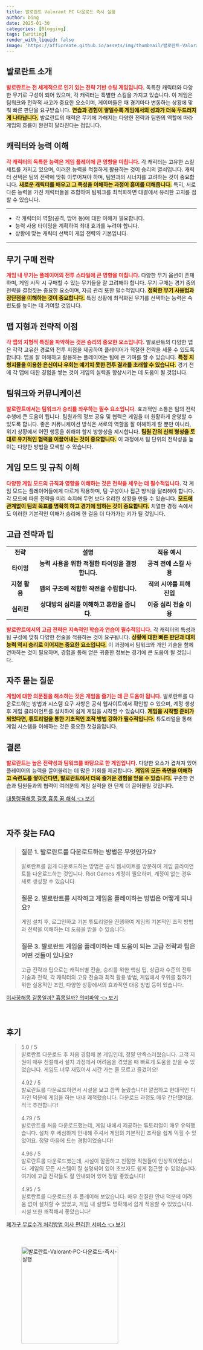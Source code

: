 ```yaml
---
title: 발로란트 Valorant PC 다운로드 즉시 실행
author: bing
date: 2025-01-30
categories: [Blogging]
tags: [writing]
render_with_liquid: false
image: 'https://afficreate.github.io/assets/img/thumbnail/발로란트-Valorant-PC-다운로드-즉시-실행.webp'
---
```



<h2 id='발로란트_소개'>발로란트 소개</h2>

<p><b><span style="color: #ee2323;">발로란트는 전 세계적으로 인기 있는 전략 기반 슈팅 게임입니다.</span></b> 독특한 캐릭터와 다양한 무기로 구성이 되어 있으며, 각 캐릭터는 특별한 스킬을 가지고 있습니다. 이 게임은 팀워크와 전략적 사고가 중요한 요소이며, 게이머들은 매 경기마다 변동하는 상황에 맞춰 빠른 판단을 요구받습니다. <b><span style="background-color: #ffe066;">연습과 경험이 쌓일수록 게임에서의 성과가 더욱 두드러지게 나타납니다.</span></b> 발로란트의 매력은 무기에 가해지는 다양한 전략과 팀원의 역할에 따라 게임의 흐름이 완전히 달라진다는 점입니다.</p>

<h2 id='캐릭터와_능력_이해'>캐릭터와 능력 이해</h2>

<p><b><span style="color: #ee2323;">각 캐릭터의 독특한 능력은 게임 플레이에 큰 영향을 미칩니다.</span></b> 각 캐릭터는 고유한 스킬 세트를 가지고 있으며, 이러한 능력을 적절하게 활용하는 것이 승리의 열쇠입니다. 캐릭터 선택은 팀의 전략에 맞춰 이루어져야 하며, 팀원과의 시너지를 고려하는 것이 중요합니다. <b><span style="background-color: #ffe066;">새로운 캐릭터를 배우고 그 특성을 이해하는 과정이 흥미를 더해줍니다.</span></b> 특히, 서로 다른 능력을 가진 캐릭터들을 조합하여 팀워크를 최적화하면 대결에서 유리한 고지를 점할 수 있습니다.</p>

<hr />

<ul>
    <li>각 캐릭터의 역할(공격, 방어 등)에 대한 이해가 필요합니다.</li>
    <li>능력 사용 타이밍을 계획하여 최대 효과를 누려야 합니다.</li>
    <li>상황에 맞는 캐릭터 선택이 게임 전략의 기본입니다.</li>
</ul>

<hr />

<h2 id='무기_구매_전략'>무기 구매 전략</h2>

<p><b><span style="color: #ee2323;">게임 내 무기는 플레이어의 전투 스타일에 큰 영향을 미칩니다.</span></b> 다양한 무기 옵션이 존재하며, 게임 시작 시 구매할 수 있는 무기들을 잘 고려해야 합니다. 무기 구매는 경기 중의 전략을 결정짓는 중요한 요소이며, 자금 관리 또한 필수적입니다. <b><span style="background-color: #ffe066;">정확한 무기 사용법과 장단점을 이해하는 것이 중요합니다.</span></b> 특정 상황에 최적화된 무기를 선택하는 능력은 숙련도를 높이는 데 기여할 것입니다.</p>

<h2 id='맵_지형과_전략적_이점'>맵 지형과 전략적 이점</h2>

<p><b><span style="color: #ee2323;">각 맵의 지형적 특징을 파악하는 것은 승리의 중요한 요소입니다.</span></b> 발로란트의 다양한 맵은 각각 고유한 경로와 전투 지점을 제공하여 플레이어가 적절한 전략을 세울 수 있도록 합니다. 맵을 잘 이해하고 활용하는 플레이어는 팀에 큰 기여를 할 수 있습니다. <b><span style="background-color: #ffe066;">특정 지형지물을 이용한 은신이나 우회는 예기치 못한 전투 결과를 초래할 수 있습니다.</span></b> 경기 전에 각 맵에 대한 경험을 쌓는 것이 게임의 실력을 향상시키는 데 도움이 될 것입니다.</p>

<h2 id='팀워크와_커뮤니케이션'>팀워크와 커뮤니케이션</h2>

<p><b><span style="color: #ee2323;">발로란트에서는 팀워크가 승리를 좌우하는 필수 요소입니다.</span></b> 효과적인 소통은 팀의 전략 수행에 큰 도움이 됩니다. 팀원과의 정보 공유 및 협력은 게임을 더 원활하게 운영할 수 있도록 합니다. 좋은 커뮤니케이션 방식은 서로의 역할을 잘 이해하게 할 뿐만 아니라, 위기 상황에서 어떤 행동을 취해야 할지 방향성을 제시합니다. <b><span style="background-color: #ffe066;">팀원 간의 신뢰 형성을 토대로 유기적인 협력을 이끌어내는 것이 중요합니다.</span></b> 이 과정에서 팀 단위의 전략성을 높이는 다양한 방법을 모색할 수 있습니다.</p>

<h2 id='게임_모드_규칙_이해'>게임 모드 및 규칙 이해</h2>

<p><b><span style="color: #ee2323;">다양한 게임 모드의 규칙과 영향을 이해하는 것은 전략을 세우는 데 필수적입니다.</span></b> 각 게임 모드는 플레이어들에게 다르게 작용하며, 팀 구성이나 접근 방식을 달리해야 합니다. 각 모드에 따른 전략을 미리 숙지해 두면 보다 유리한 상황을 만들 수 있습니다. <b><span style="background-color: #ffe066;">모드에 관계없이 팀의 목표를 명확히 하고 경기에 임하는 것이 중요합니다.</span></b> 치열한 경쟁 속에서도 이러한 기본적인 이해가 승리에 한 걸음 더 다가가는 키가 될 것입니다.</p>

<h2 id='고급_전략과_팁'>고급 전략과 팁</h2>

<table>
    <tr>
        <td style="text-align: center; height: 17px;"><b>전략</b></td>
        <td style="text-align: center; height: 17px;"><b>설명</b></td>
        <td style="text-align: center; height: 17px;"><b>적용 예시</b></td>
    </tr>
    <tr>
        <td style="text-align: center; height: 17px;"><b>타이밍</b></td>
        <td style="text-align: center; height: 17px;"><b>능력 사용을 위한 적절한 타이밍을 결정합니다.</b></td>
        <td style="text-align: center; height: 17px;"><b>공격 전에 스킬 사용</b></td>
    </tr>
    <tr>
        <td style="text-align: center; height: 17px;"><b>지형 활용</b></td>
        <td style="text-align: center; height: 17px;"><b>맵의 구조에 적합한 작전을 수립합니다.</b></td>
        <td style="text-align: center; height: 17px;"><b>적의 시야를 피해 진입</b></td>
    </tr>
    <tr>
        <td style="text-align: center; height: 17px;"><b>심리전</b></td>
        <td style="text-align: center; height: 17px;"><b>상대방의 심리를 이해하고 혼란을 줍니다.</b></td>
        <td style="text-align: center; height: 17px;"><b>이중 심리 전술 이용</b></td>
    </tr>
</table>

<p><b><span style="color: #ee2323;">발로란트에서의 고급 전략은 지속적인 학습과 연습이 필수적입니다.</span></b> 각 캐릭터의 특성과 팀 구성에 맞춰 다양한 전술을 적용하는 것이 요구됩니다. <b><span style="background-color: #ffe066;">상황에 대한 빠른 판단과 대처 능력 역시 승리로 이어지는 중요한 요소입니다.</span></b> 이 과정에서 팀워크와 개인 기술을 함께 연마하는 것이 필요하며, 경험을 통해 얻은 귀중한 정보는 경기에 큰 도움이 될 것입니다.</p>

<h2 id='자주_묻는_질문'>자주 묻는 질문</h2>

<p><b><span style="color: #ee2323;">게임에 대한 의문점을 해소하는 것은 게임을 즐기는 데 큰 도움이 됩니다.</span></b> 발로란트를 다운로드하는 방법과 시스템 요구 사항은 공식 웹사이트에서 확인할 수 있으며, 계정 생성 후 게임 클라이언트를 설치하여 쉽게 게임을 시작할 수 있습니다. <b><span style="background-color: #ffe066;">게임을 시작할 준비가 되었다면, 튜토리얼을 통한 기초적인 조작 방법 강화가 필수적입니다.</span></b> 튜토리얼을 통해 게임 시스템을 이해하는 것은 중요한 첫걸음입니다.</p>

<h2 id='결론'>결론</h2>

<p><b><span style="color: #ee2323;">발로란트는 높은 전략성과 팀워크를 바탕으로 한 게임입니다.</span></b> 다양한 요소가 겹쳐져 있어 플레이어의 능력을 끌어올리는 데 많은 기회를 제공합니다. <b><span style="background-color: #ffe066;">게임의 모든 측면을 이해하고 숙련도를 쌓아간다면, 발로란트에서 더욱 즐거운 경험을 얻을 수 있습니다.</span></b> 꾸준한 연습과 팀원들과의 협력이 여러분의 게임 실력을 한 단계 더 끌어올릴 것입니다.</p>


<p><a class="click-button" title="대통령꿈해몽 길몽 흉몽 꿈 해석" href="https://afficreate.github.io/posts/%EB%8C%80%ED%86%B5%EB%A0%B9%EA%BF%88%ED%95%B4%EB%AA%BD-%EA%B8%B8%EB%AA%BD-%ED%9D%89%EB%AA%BD-%EA%BF%88-%ED%95%B4%EC%84%9D/" rel="dofollow">대통령꿈해몽 길몽 흉몽 꿈 해석 👈 보기</a></p><br>
<h2 id='자주_찾는_FAQ'>자주 찾는 FAQ</h2>
<div itemscope="" itemtype="https://schema.org/FAQPage"> 
<blockquote> 
<div itemscope="" itemprop="mainEntity" itemtype="https://schema.org/Question"> 
<h3 itemprop="name">질문 1. 발로란트를 다운로드하는 방법은 무엇인가요?</h3> 
<div itemscope="" itemprop="acceptedAnswer" itemtype="https://schema.org/Answer"> 
<span itemprop="text"> 
<p>발로란트를 쉽게 다운로드하는 방법은 공식 웹사이트를 방문하여 게임 클라이언트를 다운로드하는 것입니다. Riot Games 계정이 필요하며, 계정이 없는 경우 새로 생성할 수 있습니다.</p> 
</span> 
</div> 
</div> 

<div itemscope="" itemprop="mainEntity" itemtype="https://schema.org/Question"> 
<h3 itemprop="name">질문 2. 발로란트를 시작하고 게임을 플레이하는 방법은 어떻게 되나요?</h3> 
<div itemscope="" itemprop="acceptedAnswer" itemtype="https://schema.org/Answer"> 
<span itemprop="text"> 
<p>게임 설치 후, 로그인하고 기본 튜토리얼을 진행하여 게임의 기본적인 조작 방법과 전략을 이해하는 데 도움을 받을 수 있습니다.</p> 
</span> 
</div> 
</div> 

<div itemscope="" itemprop="mainEntity" itemtype="https://schema.org/Question"> 
<h3 itemprop="name">질문 3. 발로란트 게임을 플레이하는 데 도움이 되는 고급 전략과 팁은 어떤 것들이 있나요?</h3> 
<div itemscope="" itemprop="acceptedAnswer" itemtype="https://schema.org/Answer"> 
<span itemprop="text"> 
<p>고급 전략과 팁으로는 캐릭터별 전술, 승리를 위한 핵심 팁, 상급자 수준의 전투 기술과 전략, 각 캐릭터의 고유 전술과 최적 활용 방법, 게임에서 우위를 점하기 위한 실용적인 조언, 다양한 상황에서의 효과적인 대응 방법 등이 있습니다.</p> 
</span> 
</div> 
</div> 
</blockquote> 
</div>
<p><a class="click-button" title="이사꿈해몽 길몽일까? 흉몽일까? 의미파악" href="https://afficreate.github.io/posts/%EC%9D%B4%EC%82%AC%EA%BF%88%ED%95%B4%EB%AA%BD-%EA%B8%B8%EB%AA%BD%EC%9D%BC%EA%B9%8C-%ED%9D%89%EB%AA%BD%EC%9D%BC%EA%B9%8C-%EC%9D%98%EB%AF%B8%ED%8C%8C%EC%95%85/" rel="dofollow">이사꿈해몽 길몽일까? 흉몽일까? 의미파악 👈 보기</a></p><br>
<h2 id='후기'>후기</h2>
<div itemscope itemtype="https://schema.org/Product">
  <blockquote>
  <div itemprop="review" itemscope itemtype="https://schema.org/Review">
      <div itemprop="reviewRating" itemscope itemtype="https://schema.org/Rating"> <span itemprop="ratingValue">5.0</span> / <span itemprop="bestRating">5</span> </div>
      <span itemprop="reviewBody">발로란트 다운로드 후 처음 경험해 본 게임인데, 정말 만족스러웠습니다. 고객 지원이 매우 친절해서 설치 과정에서 어려움을 겪었을 때 빠르게 도움을 받을 수 있었습니다. 게임도 너무 재밌어서 시간 가는 줄 모르고 즐겼어요!</span>
  </div>
  <br>
  <div itemprop="review" itemscope itemtype="https://schema.org/Review">
      <div itemprop="reviewRating" itemscope itemtype="https://schema.org/Rating"> <span itemprop="ratingValue">4.92</span> / <span itemprop="bestRating">5</span> </div>
      <span itemprop="reviewBody">발로란트를 다운로드하면서 시설을 보고 깜짝 놀랐습니다! 깔끔하고 현대적인 디자인 덕분에 게임을 하는 내내 쾌적했습니다. 다운로드 과정도 매우 간단했어요. 적극 추천합니다!</span>
  </div>
  <br>
  <div itemprop="review" itemscope itemtype="https://schema.org/Review">
      <div itemprop="reviewRating" itemscope itemtype="https://schema.org/Rating"> <span itemprop="ratingValue">4.79</span> / <span itemprop="bestRating">5</span> </div>
      <span itemprop="reviewBody">발로란트를 처음 다운로드했는데, 게임 내에서 제공하는 튜토리얼이 매우 유익했습니다. 설치 후 세심하게 안내해 주셔서 게임의 기본적인 조작을 쉽게 익힐 수 있었어요. 정말 마음에 드는 경험이었습니다!</span>
  </div>
  <br>
  <div itemprop="review" itemscope itemtype="https://schema.org/Review">
      <div itemprop="reviewRating" itemscope itemtype="https://schema.org/Rating"> <span itemprop="ratingValue">4.96</span> / <span itemprop="bestRating">5</span> </div>
      <span itemprop="reviewBody">발로란트를 다운로드했는데, 시설이 깔끔하고 친절한 직원들이 인상적이었습니다. 게임의 모든 시스템이 잘 설명되어 있어 초보자도 쉽게 접근할 수 있었습니다. 여기에 고급 전략들도 잘 안내되어 있어 정말 좋았습니다!</span>
  </div>
  <br>
  <div itemprop="review" itemscope itemtype="https://schema.org/Review">
      <div itemprop="reviewRating" itemscope itemtype="https://schema.org/Rating"> <span itemprop="ratingValue">4.95</span> / <span itemprop="bestRating">5</span> </div>
      <span itemprop="reviewBody">발로란트를 다운로드한 후 플레이해 보았습니다. 매우 친절한 안내 덕분에 어려움 없이 설치할 수 있었고, 게임 내 설명도 명확해서 쉽게 적응할 수 있었습니다. 시설 또한 쾌적해서 좋았습니다!</span>
  </div>
  </blockquote>
</div>
<p><a class="click-button" title="폐가구 무료수거 처리방법 이사 편리한 서비스" href="https://afficreate.github.io/posts/%ED%8F%90%EA%B0%80%EA%B5%AC-%EB%AC%B4%EB%A3%8C%EC%88%98%EA%B1%B0-%EC%B2%98%EB%A6%AC%EB%B0%A9%EB%B2%95-%EC%9D%B4%EC%82%AC-%ED%8E%B8%EB%A6%AC%ED%95%9C-%EC%84%9C%EB%B9%84%EC%8A%A4/" rel="dofollow">폐가구 무료수거 처리방법 이사 편리한 서비스 👈 보기</a></p><br>
<figure class="image"><img src="https://afficreate.github.io/assets/img/thumbnail/발로란트-Valorant-PC-다운로드-즉시-실행.webp" alt="발로란트-Valorant-PC-다운로드-즉시-실행" width="256" height="256"></figure>
